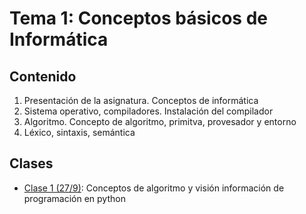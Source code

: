 # Tema 1: Conceptos básicos de Informática

## Contenido
1. Presentación de la asignatura. Conceptos de informática
2. Sistema operativo, compiladores. Instalación del compilador
3. Algoritmo. Concepto de algoritmo, primitva, provesador y entorno
4. Léxico, sintaxis, semántica

## Clases 
* [Clase 1 (27/9)](clase1.md): Conceptos de algoritmo y visión información de programación en python

